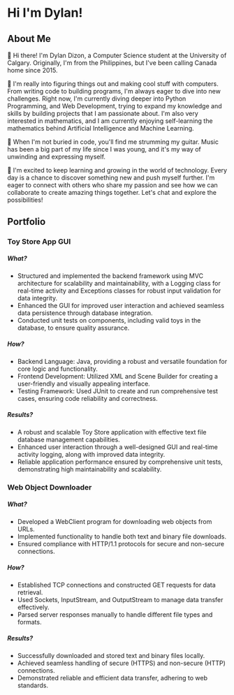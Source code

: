 # Hi I'm Dylan! #

## About Me ##
👋 Hi there! I'm Dylan Dizon, a Computer Science student at the University of Calgary. Originally, I'm from the Philippines, but I've been calling Canada home since 2015. 

🌟 I'm really into figuring things out and making cool stuff with computers. From writing code to building programs, I'm always eager to dive into new challenges. Right now, I'm currently diving deeper into Python Programming, and Web Development, trying to expand my knowledge and skills by building projects that I am passionate about. I'm also very interested in mathematics, and I am currently enjoying self-learning the mathematics behind Artificial Intelligence and Machine Learning. 

🎸 When I'm not buried in code, you'll find me strumming my guitar. Music has been a big part of my life since I was young, and it's my way of unwinding and expressing myself. 

🚀 I'm excited to keep learning and growing in the world of technology. Every day is a chance to discover something new and push myself further. I'm eager to connect with others who share my passion and see how we can collaborate to create amazing things together. Let's chat and explore the possibilities!

## Portfolio ##
### Toy Store App GUI ###
##### What? #####
- Structured and implemented the backend framework using MVC architecture for scalability and maintainability, with a Logging class for real-time activity and Exceptions classes for robust input validation for data integrity.
- Enhanced the GUI for improved user interaction and achieved seamless data persistence through database integration.
- Conducted unit tests on components, including valid toys in the database, to ensure quality assurance.
##### How? #####
- Backend Language: Java, providing a robust and versatile foundation for core logic and functionality.
- Frontend Development: Utilized XML and Scene Builder for creating a user-friendly and visually appealing interface.
- Testing Framework: Used JUnit to create and run comprehensive test cases, ensuring code reliability and correctness.
##### Results? #####
- A robust and scalable Toy Store application with effective text file database management capabilities.
- Enhanced user interaction through a well-designed GUI and real-time activity logging, along with improved data integrity.
- Reliable application performance ensured by comprehensive unit tests, demonstrating high maintainability and scalability.

### Web Object Downloader ###
##### What? #####
- Developed a WebClient program for downloading web objects from URLs.
- Implemented functionality to handle both text and binary file downloads.
- Ensured compliance with HTTP/1.1 protocols for secure and non-secure connections.
##### How? #####
- Established TCP connections and constructed GET requests for data retrieval.
- Used Sockets, InputStream, and OutputStream to manage data transfer effectively.
- Parsed server responses manually to handle different file types and formats.
##### Results? #####
- Successfully downloaded and stored text and binary files locally.
- Achieved seamless handling of secure (HTTPS) and non-secure (HTTP) connections.
- Demonstrated reliable and efficient data transfer, adhering to web standards.
   
  
  
